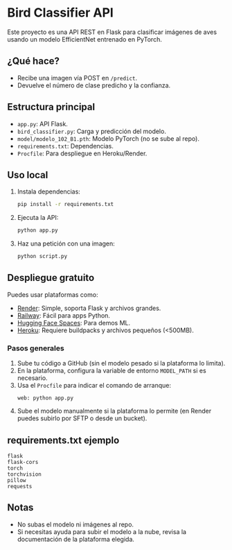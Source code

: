 # Bird Classifier API

Este proyecto es una API REST en Flask para clasificar imágenes de aves usando un modelo EfficientNet entrenado en PyTorch.

## ¿Qué hace?
- Recibe una imagen vía POST en `/predict`.
- Devuelve el número de clase predicho y la confianza.

## Estructura principal
- `app.py`: API Flask.
- `bird_classifier.py`: Carga y predicción del modelo.
- `model/modelo_102_B1.pth`: Modelo PyTorch (no se sube al repo).
- `requirements.txt`: Dependencias.
- `Procfile`: Para despliegue en Heroku/Render.

## Uso local
1. Instala dependencias:
   ```bash
   pip install -r requirements.txt
   ```
2. Ejecuta la API:
   ```bash
   python app.py
   ```
3. Haz una petición con una imagen:
   ```bash
   python script.py
   ```

## Despliegue gratuito
Puedes usar plataformas como:
- [Render](https://render.com/): Simple, soporta Flask y archivos grandes.
- [Railway](https://railway.app/): Fácil para apps Python.
- [Hugging Face Spaces](https://huggingface.co/spaces): Para demos ML.
- [Heroku](https://heroku.com/): Requiere buildpacks y archivos pequeños (<500MB).

### Pasos generales
1. Sube tu código a GitHub (sin el modelo pesado si la plataforma lo limita).
2. En la plataforma, configura la variable de entorno `MODEL_PATH` si es necesario.
3. Usa el `Procfile` para indicar el comando de arranque:
   ```
   web: python app.py
   ```
4. Sube el modelo manualmente si la plataforma lo permite (en Render puedes subirlo por SFTP o desde un bucket).

## requirements.txt ejemplo
```
flask
flask-cors
torch
torchvision
pillow
requests
```

## Notas
- No subas el modelo ni imágenes al repo.
- Si necesitas ayuda para subir el modelo a la nube, revisa la documentación de la plataforma elegida.
